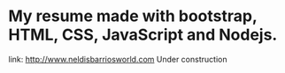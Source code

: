 # My resume made with bootstrap, HTML, CSS, JavaScript and Nodejs.

link: http://www.neldisbarriosworld.com
Under construction
